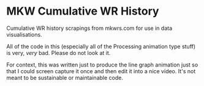 # MKW Cumulative WR History

Cumulative WR history scrapings from mkwrs.com for use in data visualisations.

All of the code in this (especially all of the Processing animation type stuff) is very, *very* bad. Please do not look at it.

For context, this was written just to produce the line graph animation just so that I could screen capture it once and then edit it into a nice video. It's not meant to be sustainable or maintainable code.